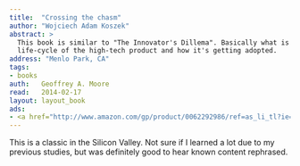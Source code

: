 ```yaml
---
title:	"Crossing the chasm"
author: "Wojciech Adam Koszek"
abstract: >
  This book is similar to "The Innovator's Dillema". Basically what is the
  life-cycle of the high-tech product and how it's getting adopted.
address: "Menlo Park, CA"
tags:
- books
auth:	Geoffrey A. Moore
read:	2014-02-17
layout: layout_book
ads:
- <a href="http://www.amazon.com/gp/product/0062292986/ref=as_li_tl?ie=UTF8&camp=1789&creative=390957&creativeASIN=0062292986&linkCode=as2&tag=wkoszek-20&linkId=7ARW7NHLNS356IXI"><img border="0" src="http://ws-na.amazon-adsystem.com/widgets/q?_encoding=UTF8&ASIN=0062292986&Format=_SL110_&ID=AsinImage&MarketPlace=US&ServiceVersion=20070822&WS=1&tag=wkoszek-20" ></a><img src="http://ir-na.amazon-adsystem.com/e/ir?t=wkoszek-20&l=as2&o=1&a=0062292986" width="1" height="1" border="0" alt="" style="border:none !important; margin:0px !important;" />
---
```


This is a classic in the Silicon Valley. Not sure if I learned a lot due to
my previous studies, but was definitely good to hear known content
rephrased.
